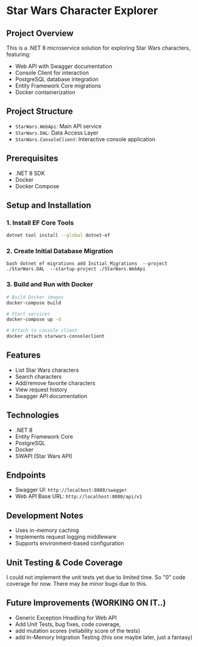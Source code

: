 # Star Wars Character Explorer

## Project Overview

This is a .NET 8 microservice solution for exploring Star Wars characters, featuring:
- Web API with Swagger documentation
- Console Client for interaction
- PostgreSQL database integration
- Entity Framework Core migrations
- Docker containerization

## Project Structure

- `StarWars.WebApi`: Main API service
- `StarWars.DAL`: Data Access Layer
- `StarWars.ConsoleClient`: Interactive console application

## Prerequisites

- .NET 8 SDK
- Docker
- Docker Compose

## Setup and Installation

### 1. Install EF Core Tools
```bash
dotnet tool install --global dotnet-ef
```

### 2. Create Initial Database Migration
```bash dotnet ef migrations add Initial_Migrations  --project ./StarWars.DAL  --startup-project ./StarWars.WebApi```

### 3. Build and Run with Docker
```bash
# Build Docker images
docker-compose build

# Start services
docker-compose up -d

# Attach to console client
docker attach starwars-consoleclient
```

## Features

- List Star Wars characters
- Search characters
- Add/remove favorite characters
- View request history
- Swagger API documentation

## Technologies

- .NET 8
- Entity Framework Core
- PostgreSQL
- Docker
- SWAPI (Star Wars API)

## Endpoints

- Swagger UI: `http://localhost:8080/swagger`
- Web API Base URL: `http://localhost:8080/api/v1`

## Development Notes

- Uses in-memory caching
- Implements request logging middleware
- Supports environment-based configuration


## Unit Testing & Code Coverage

I could not implement the unit tests yet due to limited time. So "0" code coverage for now. There may be minor bugs due to this.

## Future Improvements (WORKING ON IT..)
- Generic Exception Hnadling for Web API
- Add Unit Tests, bug fixes, code coverage, 
- add mutation scores (reliability score of the tests)
- add In-Memory Intgration Testing (this one maybe later, just a fantasy)